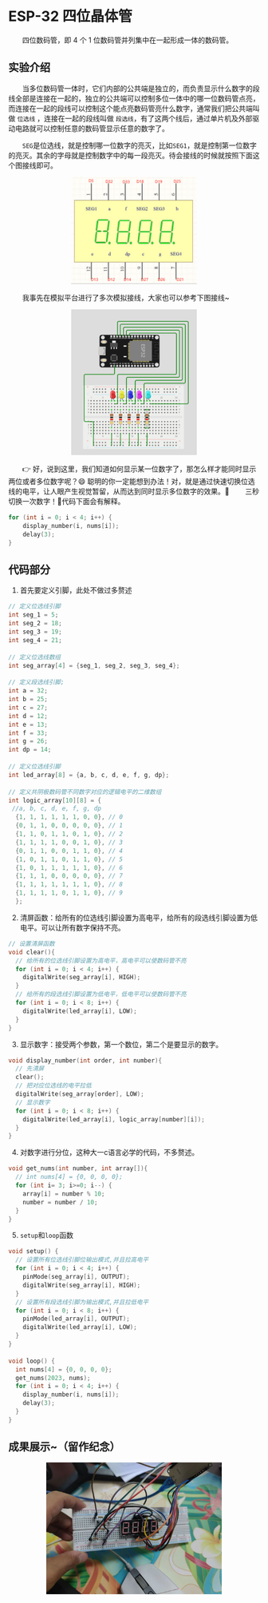 # ESP-32 四位晶体管

&emsp;&emsp;四位数码管，即 4 个 1 位数码管并列集中在一起形成一体的数码管。

## 实验介绍

&emsp;&emsp;当多位数码管一体时，它们内部的公共端是独立的，而负责显示什么数字的段线全部是连接在一起的，独立的公共端可以控制多位一体中的哪一位数码管点亮，而连接在一起的段线可以控制这个能点亮数码管亮什么数字，通常我们把公共端叫做 `位选线` ，连接在一起的段线叫做 `段选线`，有了这两个线后，通过单片机及外部驱动电路就可以控制任意的数码管显示任意的数字了。

&emsp;&emsp;`SEG`是位选线，就是控制哪一位数字的亮灭，比如`SEG1`，就是控制第一位数字的亮灭。其余的字母就是控制数字中的每一段亮灭。待会接线的时候就按照下面这个图接线即可。

<div align=center>
    <img src='images/晶体管接线图.png' style="width:50%;">
</div>


&emsp;&emsp;我事先在模拟平台进行了多次模拟接线，大家也可以参考下图接线~

<div align=center>
    <img src='images/晶体管模拟.png' style="width:50%;">
</div>

&emsp;&emsp;👉 好，说到这里，我们知道如何显示某一位数字了，那怎么样才能同时显示两位或者多位数字呢？😄 聪明的你一定能想到办法！对，就是通过快速切换位选线的电平，让人眼产生视觉暂留，从而达到同时显示多位数字的效果。🎉
&emsp;&emsp;三秒切换一次数字！👏代码下面会有解释。
```c
for (int i = 0; i < 4; i++) {
    display_number(i, nums[i]);
    delay(3);
}
```

## 代码部分

1. 首先要定义引脚，此处不做过多赘述

```c
// 定义位选线引脚
int seg_1 = 5;
int seg_2 = 18;
int seg_3 = 19;
int seg_4 = 21;

// 定义位选线数组
int seg_array[4] = {seg_1, seg_2, seg_3, seg_4};

// 定义段选线引脚;
int a = 32;
int b = 25;
int c = 27;
int d = 12;
int e = 13;
int f = 33;
int g = 26;
int dp = 14;

// 定义位选线引脚
int led_array[8] = {a, b, c, d, e, f, g, dp};

// 定义共阴极数码管不同数字对应的逻辑电平的二维数组
int logic_array[10][8] = {
 //a, b, c, d, e, f, g, dp
  {1, 1, 1, 1, 1, 1, 0, 0}, // 0
  {0, 1, 1, 0, 0, 0, 0, 0}, // 1
  {1, 1, 0, 1, 1, 0, 1, 0}, // 2
  {1, 1, 1, 1, 0, 0, 1, 0}, // 3
  {0, 1, 1, 0, 0, 1, 1, 0}, // 4
  {1, 0, 1, 1, 0, 1, 1, 0}, // 5
  {1, 0, 1, 1, 1, 1, 1, 0}, // 6
  {1, 1, 1, 0, 0, 0, 0, 0}, // 7
  {1, 1, 1, 1, 1, 1, 1, 0}, // 8
  {1, 1, 1, 1, 0, 1, 1, 0}, // 9
  };
```

2. 清屏函数：给所有的位选线引脚设置为高电平，给所有的段选线引脚设置为低电平。可以让所有数字保持不亮。

```c
// 设置清屏函数
void clear(){
  // 给所有的位选线引脚设置为高电平，高电平可以使数码管不亮
  for (int i = 0; i < 4; i++) {
    digitalWrite(seg_array[i], HIGH);
  }
  // 给所有的段选线引脚设置为低电平，低电平可以使数码管不亮
  for (int i = 0; i < 8; i++) {
    digitalWrite(led_array[i], LOW);
  }
}
```

3. 显示数字：接受两个参数，第一个数位，第二个是要显示的数字。

```c
void display_number(int order, int number){
  // 先清屏
  clear();
  // 把对应位选线的电平拉低
  digitalWrite(seg_array[order], LOW);
  // 显示数字
  for (int i = 0; i < 8; i++) {
    digitalWrite(led_array[i], logic_array[number][i]);
  }
}
```

4. 对数字进行分位，这种大一c语言必学的代码，不多赘述。

```c
void get_nums(int number, int array[]){
  // int nums[4] = {0, 0, 0, 0};
  for (int i= 3; i>=0; i--) {
    array[i] = number % 10;
    number = number / 10;
  }
}
```

5. `setup`和`loop`函数

```c
void setup() {
  // 设置所有位选线引脚位输出模式,并且拉高电平
  for (int i = 0; i < 4; i++) {
    pinMode(seg_array[i], OUTPUT);
    digitalWrite(seg_array[i], HIGH);
  }
  // 设置所有段选线引脚为输出模式,并且拉低电平
  for (int i = 0; i < 8; i++) {
    pinMode(led_array[i], OUTPUT);
    digitalWrite(led_array[i], LOW);
  }
}

void loop() {
  int nums[4] = {0, 0, 0, 0};
  get_nums(2023, nums);
  for (int i = 0; i < 4; i++) {
    display_number(i, nums[i]);
    delay(3);
  }
}
```

## 成果展示~（留作纪念）
<div align=center>
    <img src='images/晶体管展示.jpg' style="width:70%;">
</div>


